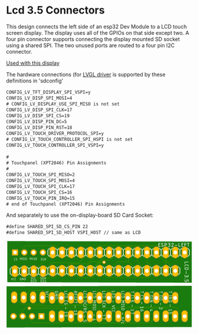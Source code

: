 # Lcd 3.5 Connectors
This design connects the left side of an esp32 Dev Module to a LCD touch screen display. The display uses all of the GPIOs on that side except two. A four pin connector supports connecting the display mounted SD socket using a shared SPI. The two unused ports are routed to a four pin I2C connector. 

[Used with this display](http://www.lcdwiki.com/3.5inch_SPI_Module_ILI9488_SKU:MSP3520)

The hardware connections (for [LVGL driver](https://github.com/lvgl/lv_port_esp32) is supported by these definitions in 'sdconfig'

    CONFIG_LV_TFT_DISPLAY_SPI_VSPI=y
    CONFIG_LV_DISP_SPI_MOSI=4
    # CONFIG_LV_DISPLAY_USE_SPI_MISO is not set
    CONFIG_LV_DISP_SPI_CLK=17
    CONFIG_LV_DISP_SPI_CS=19
    CONFIG_LV_DISP_PIN_DC=5
    CONFIG_LV_DISP_PIN_RST=18
    CONFIG_LV_TOUCH_DRIVER_PROTOCOL_SPI=y
    # CONFIG_LV_TOUCH_CONTROLLER_SPI_HSPI is not set
    CONFIG_LV_TOUCH_CONTROLLER_SPI_VSPI=y

    #
    # Touchpanel (XPT2046) Pin Assignments
    #
    CONFIG_LV_TOUCH_SPI_MISO=2
    CONFIG_LV_TOUCH_SPI_MOSI=4
    CONFIG_LV_TOUCH_SPI_CLK=17
    CONFIG_LV_TOUCH_SPI_CS=16
    CONFIG_LV_TOUCH_PIN_IRQ=15
    # end of Touchpanel (XPT2046) Pin Assignments

And separately to use the on-display-board SD Card Socket:

    #define SHARED_SPI_SD_CS_PIN 22
    #define SHARED_SPI_SD_HOST VSPI_HOST // same as LCD

![Top Side](/assets/Lcd3_5ConnectTop.png)
![Bottom Side](/assets/Lcd3_5ConnectBottom.png)
